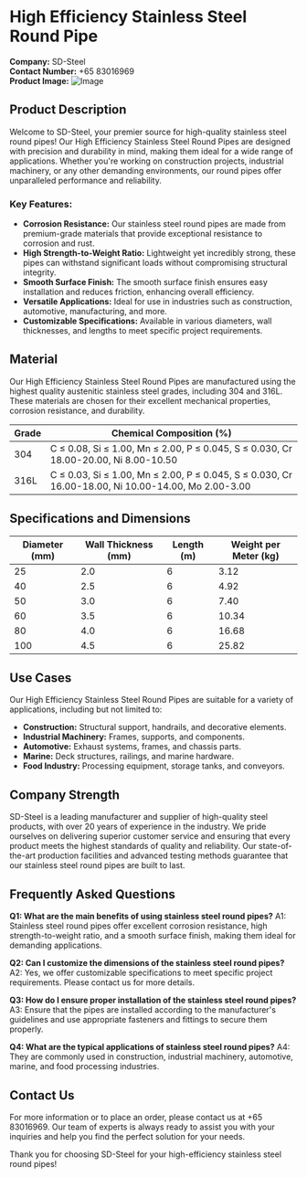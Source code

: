 # High Efficiency Stainless Steel Round Pipe

**Company:** SD-Steel  
**Contact Number:** +65 83016969  
**Product Image:** ![Image](https://github.com/user-attachments/assets/2567258e-e124-4816-932d-1809bd27ef0b)

## Product Description

Welcome to SD-Steel, your premier source for high-quality stainless steel round pipes! Our High Efficiency Stainless Steel Round Pipes are designed with precision and durability in mind, making them ideal for a wide range of applications. Whether you're working on construction projects, industrial machinery, or any other demanding environments, our round pipes offer unparalleled performance and reliability.

### Key Features:
- **Corrosion Resistance:** Our stainless steel round pipes are made from premium-grade materials that provide exceptional resistance to corrosion and rust.
- **High Strength-to-Weight Ratio:** Lightweight yet incredibly strong, these pipes can withstand significant loads without compromising structural integrity.
- **Smooth Surface Finish:** The smooth surface finish ensures easy installation and reduces friction, enhancing overall efficiency.
- **Versatile Applications:** Ideal for use in industries such as construction, automotive, manufacturing, and more.
- **Customizable Specifications:** Available in various diameters, wall thicknesses, and lengths to meet specific project requirements.

## Material

Our High Efficiency Stainless Steel Round Pipes are manufactured using the highest quality austenitic stainless steel grades, including 304 and 316L. These materials are chosen for their excellent mechanical properties, corrosion resistance, and durability.

| Grade | Chemical Composition (%) |
|-------|-------------------------|
| 304   | C ≤ 0.08, Si ≤ 1.00, Mn ≤ 2.00, P ≤ 0.045, S ≤ 0.030, Cr 18.00-20.00, Ni 8.00-10.50 |
| 316L  | C ≤ 0.03, Si ≤ 1.00, Mn ≤ 2.00, P ≤ 0.045, S ≤ 0.030, Cr 16.00-18.00, Ni 10.00-14.00, Mo 2.00-3.00 |

## Specifications and Dimensions

| Diameter (mm) | Wall Thickness (mm) | Length (m) | Weight per Meter (kg) |
|---------------|---------------------|------------|-----------------------|
| 25            | 2.0                 | 6          | 3.12                  |
| 40            | 2.5                 | 6          | 4.92                  |
| 50            | 3.0                 | 6          | 7.40                  |
| 60            | 3.5                 | 6          | 10.34                 |
| 80            | 4.0                 | 6          | 16.68                 |
| 100           | 4.5                 | 6          | 25.82                 |

## Use Cases

Our High Efficiency Stainless Steel Round Pipes are suitable for a variety of applications, including but not limited to:

- **Construction:** Structural support, handrails, and decorative elements.
- **Industrial Machinery:** Frames, supports, and components.
- **Automotive:** Exhaust systems, frames, and chassis parts.
- **Marine:** Deck structures, railings, and marine hardware.
- **Food Industry:** Processing equipment, storage tanks, and conveyors.

## Company Strength

SD-Steel is a leading manufacturer and supplier of high-quality steel products, with over 20 years of experience in the industry. We pride ourselves on delivering superior customer service and ensuring that every product meets the highest standards of quality and reliability. Our state-of-the-art production facilities and advanced testing methods guarantee that our stainless steel round pipes are built to last.

## Frequently Asked Questions

**Q1: What are the main benefits of using stainless steel round pipes?**
A1: Stainless steel round pipes offer excellent corrosion resistance, high strength-to-weight ratio, and a smooth surface finish, making them ideal for demanding applications.

**Q2: Can I customize the dimensions of the stainless steel round pipes?**
A2: Yes, we offer customizable specifications to meet specific project requirements. Please contact us for more details.

**Q3: How do I ensure proper installation of the stainless steel round pipes?**
A3: Ensure that the pipes are installed according to the manufacturer's guidelines and use appropriate fasteners and fittings to secure them properly.

**Q4: What are the typical applications of stainless steel round pipes?**
A4: They are commonly used in construction, industrial machinery, automotive, marine, and food processing industries.

## Contact Us

For more information or to place an order, please contact us at +65 83016969. Our team of experts is always ready to assist you with your inquiries and help you find the perfect solution for your needs.

Thank you for choosing SD-Steel for your high-efficiency stainless steel round pipes!